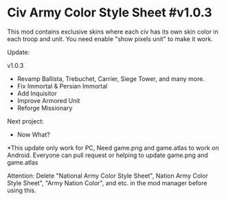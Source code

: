 # Civ Army Color Style Sheet #v1.0.3
This mod contains exclusive skins where each civ has its own skin color in each troop and unit.
You need enable "show pixels unit" to make it work.

Update:
 
 v1.0.3
 - Revamp Ballista, Trebuchet, Carrier, Siege Tower, and many more.
 - Fix Immortal & Persian Immortal
 - Add Inquisitor
 - Improve Armored Unit
 - Reforge Missionary


Next project:
 - Now What?

  *This update only work for PC, Need game.png and game.atlas to work on Android. Everyone can pull request or helping to update game.png and game.atlas

Attention:
Delete "National Army Color Style Sheet", Nation Army Color Style Sheet", "Army Nation Color", and etc. in the mod manager before using this.
